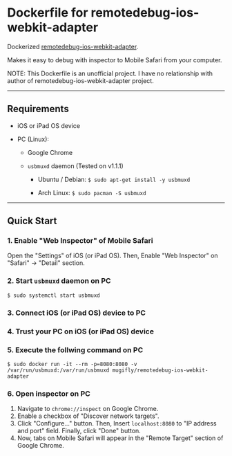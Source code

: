 # Dockerfile for remotedebug-ios-webkit-adapter

Dockerized [remotedebug-ios-webkit-adapter](https://github.com/RemoteDebug/remotedebug-ios-webkit-adapter).

Makes it easy to debug with inspector to Mobile Safari from your computer.

NOTE: This Dockerfile is an unofficial project. I have no relationship with author of remotedebug-ios-webkit-adapter project.


----


## Requirements

* iOS or iPad OS device

* PC (Linux):

    * Google Chrome

    * `usbmuxd` daemon (Tested on v1.1.1)
    
        * Ubuntu / Debian: `$ sudo apt-get install -y usbmuxd`
    
        * Arch Linux: `$ sudo pacman -S usbmuxd`


----


## Quick Start

### 1. Enable "Web Inspector" of Mobile Safari
Open the "Settings" of iOS (or iPad OS).
Then, Enable "Web Inspector" on "Safari" -> "Detail" section.

### 2. Start `usbmuxd` daemon on PC
```
$ sudo systemctl start usbmuxd
```

### 3. Connect iOS (or iPad OS) device to PC

### 4. Trust your PC on iOS (or iPad OS) device

### 5. Execute the follwing command on PC
```
$ sudo docker run -it --rm -p=8080:8080 -v /var/run/usbmuxd:/var/run/usbmuxd mugifly/remotedebug-ios-webkit-adapter
```

### 6. Open inspector on PC 

1. Navigate to `chrome://inspect` on Google Chrome.
2. Enable a checkbox of "Discover network targets".
3. Click "Configure..." button. Then, Insert `localhost:8080` to "IP address and port" field. Finally, click "Done" button.
4. Now, tabs on Mobile Safari will appear in the "Remote Target" section of Google Chrome.



